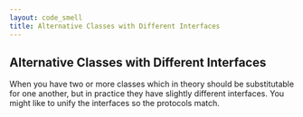```yaml
---
layout: code_smell
title: Alternative Classes with Different Interfaces
---
```


## Alternative Classes with Different Interfaces
When you have two or more classes which in theory should be substitutable for one another, but in practice they have slightly different interfaces. You might like to unify the interfaces so the protocols match.


